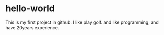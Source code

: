 # hello-world
This is my first project in github.
I like play golf.
and like programming,
and have 20years experience.
